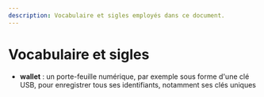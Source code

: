 ```yaml
---
description: Vocabulaire et sigles employés dans ce document.
---
```


# Vocabulaire et sigles

* **wallet** : un porte-feuille numérique, par exemple sous forme d'une clé USB, pour enregistrer tous ses identifiants, notamment ses clés uniques



